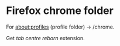 # Firefox chrome folder

For [about:profiles](about:profiles) (profile folder) -> /chrome.

Get _tab centre reborn_ extension.
